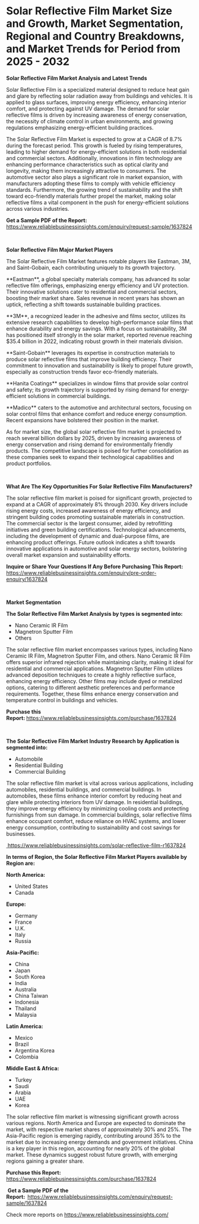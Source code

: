 <p><h1>Solar Reflective Film Market Size and Growth, Market Segmentation, Regional and Country Breakdowns, and Market Trends for Period from 2025 -  2032</h1></p><p><strong>Solar Reflective Film Market Analysis and Latest Trends</strong></p>
<p><p>Solar Reflective Film is a specialized material designed to reduce heat gain and glare by reflecting solar radiation away from buildings and vehicles. It is applied to glass surfaces, improving energy efficiency, enhancing interior comfort, and protecting against UV damage. The demand for solar reflective films is driven by increasing awareness of energy conservation, the necessity of climate control in urban environments, and growing regulations emphasizing energy-efficient building practices.</p><p>The Solar Reflective Film Market is expected to grow at a CAGR of 8.7% during the forecast period. This growth is fueled by rising temperatures, leading to higher demand for energy-efficient solutions in both residential and commercial sectors. Additionally, innovations in film technology are enhancing performance characteristics such as optical clarity and longevity, making them increasingly attractive to consumers. The automotive sector also plays a significant role in market expansion, with manufacturers adopting these films to comply with vehicle efficiency standards. Furthermore, the growing trend of sustainability and the shift toward eco-friendly materials further propel the market, making solar reflective films a vital component in the push for energy-efficient solutions across various industries. </p></p>
<p><strong>Get a Sample PDF of the Report:&nbsp;</strong> <a href="https://www.reliablebusinessinsights.com/enquiry/request-sample/1637824?utm_campaign=2738&utm_medium=2&utm_source=Github&utm_content=ia&utm_term=07032025&utm_id=solar-reflective-film">https://www.reliablebusinessinsights.com/enquiry/request-sample/1637824</a></p>
<p>&nbsp;</p>
<p><strong>Solar Reflective Film Major Market Players</strong></p>
<p><p>The Solar Reflective Film Market features notable players like Eastman, 3M, and Saint-Gobain, each contributing uniquely to its growth trajectory. </p><p>**Eastman**, a global specialty materials company, has advanced its solar reflective film offerings, emphasizing energy efficiency and UV protection. Their innovative solutions cater to residential and commercial sectors, boosting their market share. Sales revenue in recent years has shown an uptick, reflecting a shift towards sustainable building practices.</p><p>**3M**, a recognized leader in the adhesive and films sector, utilizes its extensive research capabilities to develop high-performance solar films that enhance durability and energy savings. With a focus on sustainability, 3M has positioned itself strongly in the solar market, reported revenue reaching $35.4 billion in 2022, indicating robust growth in their materials division.</p><p>**Saint-Gobain** leverages its expertise in construction materials to produce solar reflective films that improve building efficiency. Their commitment to innovation and sustainability is likely to propel future growth, especially as construction trends favor eco-friendly materials.</p><p>**Hanita Coatings** specializes in window films that provide solar control and safety; its growth trajectory is supported by rising demand for energy-efficient solutions in commercial buildings. </p><p>**Madico** caters to the automotive and architectural sectors, focusing on solar control films that enhance comfort and reduce energy consumption. Recent expansions have bolstered their position in the market.</p><p>As for market size, the global solar reflective film market is projected to reach several billion dollars by 2025, driven by increasing awareness of energy conservation and rising demand for environmentally friendly products. The competitive landscape is poised for further consolidation as these companies seek to expand their technological capabilities and product portfolios.</p></p>
<p>&nbsp;</p>
<p><strong>What Are The Key Opportunities For Solar Reflective Film Manufacturers?</strong></p>
<p><p>The solar reflective film market is poised for significant growth, projected to expand at a CAGR of approximately 8% through 2030. Key drivers include rising energy costs, increased awareness of energy efficiency, and stringent building codes promoting sustainable materials in construction. The commercial sector is the largest consumer, aided by retrofitting initiatives and green building certifications. Technological advancements, including the development of dynamic and dual-purpose films, are enhancing product offerings. Future outlook indicates a shift towards innovative applications in automotive and solar energy sectors, bolstering overall market expansion and sustainability efforts.</p></p>
<p><strong>Inquire or Share Your Questions If Any Before Purchasing This Report:</strong> <a href="https://www.reliablebusinessinsights.com/enquiry/pre-order-enquiry/1637824?utm_campaign=2738&utm_medium=2&utm_source=Github&utm_content=ia&utm_term=07032025&utm_id=solar-reflective-film">https://www.reliablebusinessinsights.com/enquiry/pre-order-enquiry/1637824</a></p>
<p>&nbsp;</p>
<p><strong>Market Segmentation</strong></p>
<p><strong>The Solar Reflective Film Market Analysis by types is segmented into:</strong></p>
<p><ul><li>Nano Ceramic IR Film</li><li>Magnetron Sputter Film</li><li>Others</li></ul></p>
<p><p>The solar reflective film market encompasses various types, including Nano Ceramic IR Film, Magnetron Sputter Film, and others. Nano Ceramic IR Film offers superior infrared rejection while maintaining clarity, making it ideal for residential and commercial applications. Magnetron Sputter Film utilizes advanced deposition techniques to create a highly reflective surface, enhancing energy efficiency. Other films may include dyed or metalized options, catering to different aesthetic preferences and performance requirements. Together, these films enhance energy conservation and temperature control in buildings and vehicles.</p></p>
<p><strong>Purchase this Report:&nbsp;</strong><a href="https://www.reliablebusinessinsights.com/purchase/1637824?utm_campaign=2738&utm_medium=2&utm_source=Github&utm_content=ia&utm_term=07032025&utm_id=solar-reflective-film">https://www.reliablebusinessinsights.com/purchase/1637824</a></p>
<p>&nbsp;</p>
<p><strong>The Solar Reflective Film Market Industry Research by Application is segmented into:</strong></p>
<p><ul><li>Automobile</li><li>Residential Building</li><li>Commercial Building</li></ul></p>
<p><p>The solar reflective film market is vital across various applications, including automobiles, residential buildings, and commercial buildings. In automobiles, these films enhance interior comfort by reducing heat and glare while protecting interiors from UV damage. In residential buildings, they improve energy efficiency by minimizing cooling costs and protecting furnishings from sun damage. In commercial buildings, solar reflective films enhance occupant comfort, reduce reliance on HVAC systems, and lower energy consumption, contributing to sustainability and cost savings for businesses.</p></p>
<p><a href="https://www.reliablebusinessinsights.com/solar-reflective-film-r1637824?utm_campaign=2738&utm_medium=2&utm_source=Github&utm_content=ia&utm_term=07032025&utm_id=solar-reflective-film">&nbsp;https://www.reliablebusinessinsights.com/solar-reflective-film-r1637824</a></p>
<p><strong>In terms of Region, the Solar Reflective Film Market Players available by Region are:</strong></p>
<p>
    <p> <strong> North America: </strong>
        <ul>
            <li>United States</li>
            <li>Canada</li>
        </ul>
        </p> 
    <p> <strong> Europe: </strong>
        <ul>
            <li>Germany</li>
            <li>France</li>
            <li>U.K.</li>
            <li>Italy</li>
            <li>Russia</li>
        </ul>
        </p> 
    <p> <strong> Asia-Pacific: </strong>
        <ul>
            <li>China</li>
            <li>Japan</li>
            <li>South Korea</li>
            <li>India</li>
            <li>Australia</li>
            <li>China Taiwan</li>
            <li>Indonesia</li>
            <li>Thailand</li>
            <li>Malaysia</li>
        </ul>
        </p> 
    <p> <strong> Latin America: </strong>
        <ul>
            <li>Mexico</li>
            <li>Brazil</li>
            <li>Argentina Korea</li>
            <li>Colombia</li>
        </ul>
        </p> 
    <p> <strong> Middle East & Africa: </strong>
        <ul>
            <li>Turkey</li>
            <li>Saudi</li>
            <li>Arabia</li>
            <li>UAE</li>
            <li>Korea</li>
        </ul>
    </p>
    </p>
<p><p>The solar reflective film market is witnessing significant growth across various regions. North America and Europe are expected to dominate the market, with respective market shares of approximately 30% and 25%. The Asia-Pacific region is emerging rapidly, contributing around 35% to the market due to increasing energy demands and government initiatives. China is a key player in this region, accounting for nearly 20% of the global market. These dynamics suggest robust future growth, with emerging regions gaining a greater share.</p></p>
<p><strong>Purchase this Report: </strong><a href="https://www.reliablebusinessinsights.com/purchase/1637824?utm_campaign=2738&utm_medium=2&utm_source=Github&utm_content=ia&utm_term=07032025&utm_id=solar-reflective-film">https://www.reliablebusinessinsights.com/purchase/1637824</a></p>
<p>&nbsp;<strong>Get a Sample PDF of the Report:&nbsp;&nbsp;</strong><a href="https://www.reliablebusinessinsights.com/enquiry/request-sample/1637824?utm_campaign=2738&utm_medium=2&utm_source=Github&utm_content=ia&utm_term=07032025&utm_id=solar-reflective-film">https://www.reliablebusinessinsights.com/enquiry/request-sample/1637824</a></p>
<p><strong></strong></p>
<p>Check more reports on <a href="https://www.reliablebusinessinsights.com/?utm_campaign=2738&utm_medium=2&utm_source=Github&utm_content=ia&utm_term=07032025&utm_id=solar-reflective-film">https://www.reliablebusinessinsights.com/</a></p>